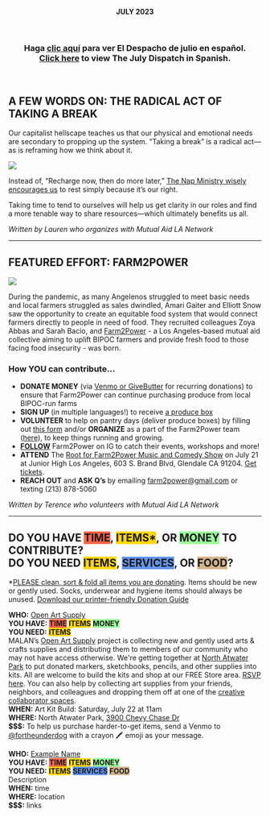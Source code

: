 <!-- The Mutual Aid LA Dispatch #16 (July) -->
<p style="text-align: center;"><strong>JULY 2023</strong></p>
<br>

<h3 style="text-align:center"><strong>Haga <a href="https://dispatch.mutualaidla.org/archive/16-julio/">clic aquí</a> para ver El Despacho de julio en español.<br><a href="https://dispatch.mutualaidla.org/archive/16-julio/">Click here</a> to view The July Dispatch in Spanish.</strong></h3>
<br>

## A FEW WORDS ON: **THE RADICAL ACT OF TAKING A BREAK**

Our capitalist hellscape teaches us that our physical and emotional needs are secondary to propping up the system. “Taking a break” is a radical act—as is reframing how we think about it.

[![](https://buttondown.imgix.net/images/790dc743-9455-489d-b368-47d62e582872.jpg?w=960&fit=max)](https://www.instagram.com/p/CtRHExEuu1O/)

Instead of, “Recharge now, then do more later,” [The Nap Ministry wisely encourages us](https://www.instagram.com/p/CtRHExEuu1O/) to rest simply because it’s our right.

Taking time to tend to ourselves will help us get clarity in our roles and find a more tenable way to share resources—which ultimately benefits us all.

*Written by Lauren who organizes with Mutual Aid LA Network*

---

## FEATURED EFFORT: **FARM2POWER**

[![](https://buttondown.imgix.net/images/da31a457-f89a-4082-a9f3-78c033faea74.jpg?w=960&fit=max)](https://www.farm2power.org/)

During the pandemic, as many Angelenos struggled to meet basic needs and local farmers struggled as sales dwindled, Amari Gaiter and Elliott Snow saw the opportunity to create an equitable food system that would connect farmers directly to people in need of food. They recruited colleagues Zoya Abbas and Sarah Bacio, and [Farm2Power](https://www.farm2power.org/) - a Los Angeles-based mutual aid collective aiming to uplift BIPOC farmers and provide fresh food to those facing food insecurity - was born.

### How **YOU** can contribute…

- **DONATE MONEY** (via [Venmo or GiveButter](https://www.farm2power.org/donate-1) for recurring donations) to ensure that Farm2Power can continue purchasing produce from local BIPOC-run farms
- **SIGN UP** (in multiple languages!) to receive [a produce box](https://www.farm2power.org/apply-for-csa-boxes)
- **VOLUNTEER** to help on pantry days (deliver produce boxes) by filling out [this form](http://www.tinyurl.com/volunteerf2p) and/or **ORGANIZE** as a part of the Farm2Power team ([here](http://www.tinyurl.com/joinf2p)), to keep things running and growing.
- **[FOLLOW](https://www.instagram.com/Farm2Power/)** Farm2Power on IG to catch their events, workshops and more!
- **ATTEND** The [Root for Farm2Power Music and Comedy Show](https://www.instagram.com/p/Ct2iwXLgkGs/) on July 21 at Junior High Los Angeles, 603 S. Brand Blvd, Glendale CA 91204. [Get tickets](https://juniorhighlosangeles.com/calendar/root-for-farm2power-2023).
- **REACH OUT** and **ASK Q’s** by emailing [farm2power@gmail.com](mailto:farm2power@gmail.com) or texting (213) 878-5060

*Written by Terence who volunteers with Mutual Aid LA Network*

---

## DO YOU HAVE **<span style="background-color: tomato">TIME</span>**, **<span style="background-color: gold">ITEMS\*</span>**, OR **<span style="background-color: palegreen">MONEY</span>** TO CONTRIBUTE?<br />DO YOU NEED **<span style="background-color: gold">ITEMS</span>**, **<span style="background-color: cornflowerblue">SERVICES</span>**, OR **<span style="background-color: tan">FOOD</span>?**

\*[PLEASE clean, sort & fold all items you are donating](https://drive.google.com/file/d/1K0eaOL9-gWzFX10reiZlbMsRvBWvATbJ/view). Items should be new or gently used. Socks, underwear and hygiene items should always be unused. [Download our printer-friendly Donation Guide](https://drive.google.com/file/d/1CgPd-qczmP3EgubBiLhIXQXsi5O7iZxG/view)

**WHO:** [Open Art Supply](https://www.mutualaidla.org/open-art-supply-project)  
**YOU HAVE:** **<span style="background-color: tomato">TIME</span>** **<span style="background-color: gold">ITEMS</span>** **<span style="background-color: palegreen">MONEY</span>**  
**YOU NEED:** **<span style="background-color: gold">ITEMS</span>**  
MALAN’s [Open Art Supply](https://www.instagram.com/p/Cso04lkP8vi/) project is collecting new and gently used arts & crafts supplies and distributing them to members of our community who may not have access otherwise. We're getting together at [North Atwater Park](https://www.google.com/maps/place/3900+Chevy+Chase+Dr,+Los+Angeles,+CA+90039/@34.135322,-118.2730584,17z/data=!3m1!4b1!4m6!3m5!1s0x80c2c0f3a83d656d:0x7f9013d3784f200e!8m2!3d34.135322!4d-118.2730584!) to put donated markers, sketchbooks, pencils, and other supplies into kits. All are welcome to build the kits and shop at our FREE Store area. [RSVP here](https://forms.gle/EsAwfbJZTn6LVdaE7). You can also help by collecting art supplies from your friends, neighbors, and colleagues and dropping them off at one of the [creative collaborator spaces](https://felt.com/map/Open-Art-Supply-W9AjUP0RKTbuW9AXRGQMrOWA).  
**WHEN:** Art Kit Build: Saturday, July 22 at 11am  
**WHERE:** North Atwater Park, [3900 Chevy Chase Dr](https://www.google.com/maps/place/3900+Chevy+Chase+Dr,+Los+Angeles,+CA+90039/@34.135322,-118.2730584,17z/data=!3m1!4b1!4m6!3m5!1s0x80c2c0f3a83d656d:0x7f9013d3784f200e!8m2!3d34.135322!4d-118.2730584!)  
**$$$:** To help us purchase harder-to-get items, send a Venmo to [@fortheunderdog](https://account.venmo.com/u/fortheunderdog) with a crayon 🖍️ emoji as your message.

**WHO:** [Example Name](https://example.org)  
**YOU HAVE:** **<span style="background-color: tomato">TIME</span>** **<span style="background-color: gold">ITEMS</span>** **<span style="background-color: palegreen">MONEY</span>**  
**YOU NEED:** **<span style="background-color: gold">ITEMS</span>** **<span style="background-color: cornflowerblue">SERVICES</span>** **<span style="background-color: tan">FOOD</span>**  
Description  
**WHEN:** time  
**WHERE:** location  
**$$$:** links 

